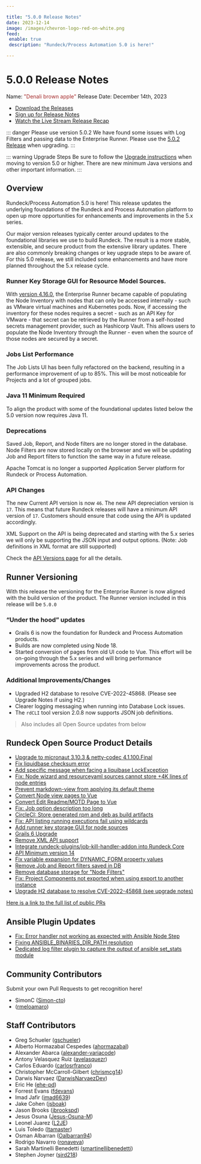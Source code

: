 ```yaml
---

title: "5.0.0 Release Notes"
date: 2023-12-14
image: /images/chevron-logo-red-on-white.png
feed:
 enable: true
 description: "Rundeck/Process Automation 5.0 is here!"

---
```


# 5.0.0 Release Notes

Name: <span style="color: brown"><span class="glyphicon glyphicon-apple"></span> "Denali brown apple"</span>
Release Date: December 14th, 2023

- [Download the Releases](https://download.rundeck.com/)
- [Sign up for Release Notes](https://www.rundeck.com/release-notes-signup)
- [Watch the Live Stream Release Recap](https://www.youtube.com/live/lcQJQRfI92c?si=QP_RIUNrwlrvXpsh)

<YouTube id="lcQJQRfI92c"/>

::: danger Please use version 5.0.2
We have found some issues with Log Filters and passing data to the Enterprise Runner.  Please use the [5.0.2 Release](version-5.0.2.md) when upgrading.
:::

::: warning Upgrade Steps
Be sure to follow the [Upgrade instructions](/upgrading/) when moving to version 5.0 or higher.  There are new minimum Java versions and other important information.
:::

## Overview

Rundeck/Process Automation 5.0 is here! This release updates the underlying foundations of the Rundeck and Process Automation platform to open up more opportunities for enhancements and improvements in the 5.x series.
 
Our major version releases typically center around updates to the foundational libraries we use to build Rundeck. The result is a more stable, extensible, and secure product from the extensive library updates.  There are also commonly breaking changes or key upgrade steps to be aware of.  For this 5.0 release, we still included some enhancements and have more planned throughout the 5.x release cycle.

### Runner Key Storage GUI for Resource Model Sources.

With [version 4.16.0](/history/4_x/version-4.16.0.md), the Enterprise Runner became capable of populating the Node Inventory with nodes that can only be accessed internally - such as VMware virtual machines and Kubernetes pods.  Now, if accessing the inventory for these nodes requires a secret - such as an API Key for VMware - that secret can be retrieved by the Runner from a self-hosted secrets management provider, such as Hashicorp Vault.  This allows users to populate the Node Inventory through the Runner - even when the source of those nodes are secured by a secret.

### Jobs List Performance

The Job Lists UI has been fully refactored on the backend, resulting in a performance improvement of up to 85%.  This will be most noticeable for Projects and a lot of grouped jobs.

### Java 11 Minimum Required
To align the product with some of the foundational updates listed below the 5.0 version now requires Java 11.

### Deprecations

Saved Job, Report, and Node filters are no longer stored in the database.  Node Filters are now stored locally on the browser and we will be updating Job and Report filters to function the same way in a future release.

Apache Tomcat is no longer a supported Application Server platform for Rundeck or Process Automation.

### API Changes

The new Current API version is now `46`. The new API depreciation version is `17`. This means that future Rundeck releases will have a minimum API version of `17`.  Customers should ensure that code using the API is updated accordingly.

XML Support on the API is being deprecated and starting with the 5.x series we will only be supporting the JSON input and output options.  (Note: Job definitions in XML format are still supported)

Check the [API Versions page](/api/rundeck-api-versions.md) for all the details.

## Runner Versioning

With this release the versioning for the Enterprise Runner is now aligned with the build version of the product.  The Runner version included in this release will be `5.0.0`

### “Under the hood” updates

- Grails 6 is now the foundation for Rundeck and Process Automation products.
- Builds are now completed using Node 18.
- Started conversion of pages from old UI code to Vue.  This effort will be on-going through the 5.x series and will bring performance improvements across the product.

### Additional Improvements/Changes

- Upgraded H2 database to resolve CVE-2022-45868.  (Please see Upgrade Notes if using H2.)
- Clearer logging messaging when running into Database Lock issues.
- The  `rdCLI` tool version 2.0.8 now supports JSON job definitions.

> Also includes all Open Source updates from below

## Rundeck Open Source Product Details

* [Upgrade to micronaut 3.10.3 &amp; netty-codec 4.1.100.Final](https://github.com/rundeck/rundeck/pull/8704)
* [Fix liquidbase checksum error](https://github.com/rundeck/rundeck/pull/8698)
* [Add specific message when facing a liquibase LockException](https://github.com/rundeck/rundeck/pull/8696)
* [Fix: Node wizard and resourceyaml sources cannot store +4K lines of node entries ](https://github.com/rundeck/rundeck/pull/8690)
* [Prevent markdown-view from applying its default theme](https://github.com/rundeck/rundeck/pull/8689)
* [Convert Node view pages to Vue](https://github.com/rundeck/rundeck/pull/8688)
* [Convert Edit Readme/MOTD Page to Vue](https://github.com/rundeck/rundeck/pull/8687)
* [Fix: Job option description too long](https://github.com/rundeck/rundeck/pull/8685)
* [CircleCI: Store generated rpm and deb as build artifacts](https://github.com/rundeck/rundeck/pull/8684)
* [Fix: API listing running executions fail using wildcards](https://github.com/rundeck/rundeck/pull/8662)
* [Add runner key storage GUI for node sources](https://github.com/rundeck/rundeck/pull/8650)
* [Grails 6 Upgrade](https://github.com/rundeck/rundeck/pull/8648)
* [Remove XML API support](https://github.com/rundeck/rundeck/pull/8586)
* [Integrate rundeck-plugins/job-kill-handler-addon into Rundeck Core](https://github.com/rundeck/rundeck/pull/8584)
* [API Minimum version 14](https://github.com/rundeck/rundeck/pull/8581)
* [Fix variable expansion for DYNAMIC_FORM property values](https://github.com/rundeck/rundeck/pull/8575)
* [Remove Job and Report filters saved in DB](https://github.com/rundeck/rundeck/pull/8562)
* [Remove database storage for &quot;Node Filters&quot;](https://github.com/rundeck/rundeck/pull/8558)
* [Fix: Project Components not exported when using export to another instance](https://github.com/rundeck/rundeck/pull/8504)
* [Upgrade H2 database to resolve CVE-2022-45868 (see upgrade notes)](https://github.com/rundeck/rundeck/pull/8420)

[Here is a link to the full list of public PRs](https://github.com/rundeck/rundeck/pulls?q=is%3Apr+milestone%3A5.0.0+is%3Aclosed)

## Ansible Plugin Updates
* [Fix: Error handler not working as expected with Ansible Node Step](https://github.com/rundeck-plugins/ansible-plugin/pull/343)
* [Fixing ANSIBLE_BINARIES_DIR_PATH resolution](https://github.com/rundeck-plugins/ansible-plugin/pull/342)
* [Dedicated log filter plugin to capture the output of ansible set_stats module](https://github.com/rundeck-plugins/ansible-plugin/pull/341)

## Community Contributors

Submit your own Pull Requests to get recognition here!

* SimonC ([Simon-cto](https://github.com/Simon-cto))
*  ([rmeloamaro](https://github.com/rmeloamaro))


## Staff Contributors

* Greg Schueler ([gschueler](https://github.com/gschueler))
* Alberto Hormazabal Cespedes ([ahormazabal](https://github.com/ahormazabal))
* Alexander Abarca ([alexander-variacode](https://github.com/alexander-variacode))
* Antony Velasquez Ruiz ([avelasquezr](https://github.com/avelasquezr))
* Carlos Eduardo ([carlosrfranco](https://github.com/carlosrfranco))
* Christopher McCarroll-Gilbert ([chrismcg14](https://github.com/chrismcg14))
* Darwis Narvaez ([DarwisNarvaezDev](https://github.com/DarwisNarvaezDev))
* Eric He ([ehe-pd](https://github.com/ehe-pd))
* Forrest Evans ([fdevans](https://github.com/fdevans))
* Imad Jafir ([imad6639](https://github.com/imad6639))
* Jake Cohen ([jsboak](https://github.com/jsboak))
* Jason Brooks ([jbrookspd](https://github.com/jbrookspd))
* Jesus Osuna ([Jesus-Osuna-M](https://github.com/Jesus-Osuna-M))
* Leonel Juarez ([L2JE](https://github.com/L2JE))
* Luis Toledo ([ltamaster](https://github.com/ltamaster))
* Osman Albarran ([Oalbarran94](https://github.com/Oalbarran94))
* Rodrigo Navarro ([ronaveva](https://github.com/ronaveva))
* Sarah Martinelli Benedetti ([smartinellibenedetti](https://github.com/smartinellibenedetti))
* Stephen Joyner ([sjrd218](https://github.com/sjrd218))
